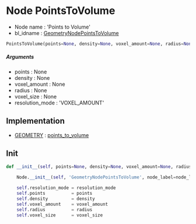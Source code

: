 # Node PointsToVolume

- Node name : 'Points to Volume'
- bl_idname : [GeometryNodePointsToVolume](https://docs.blender.org/api/current/bpy.types.GeometryNodePointsToVolume.html)


``` python
PointsToVolume(points=None, density=None, voxel_amount=None, radius=None, voxel_size=None, resolution_mode='VOXEL_AMOUNT', node_label=None, node_color=None, **kwargs)
```
##### Arguments

- points : None
- density : None
- voxel_amount : None
- radius : None
- voxel_size : None
- resolution_mode : 'VOXEL_AMOUNT'

## Implementation

- [GEOMETRY](/docs/GeoNodes/socket_GEOMETRY.md) : [points_to_volume](/docs/GeoNodes/socket_GEOMETRY.md#points_to_volume)

## Init

``` python
def __init__(self, points=None, density=None, voxel_amount=None, radius=None, voxel_size=None, resolution_mode='VOXEL_AMOUNT', node_label=None, node_color=None, **kwargs):

    Node.__init__(self, 'GeometryNodePointsToVolume', node_label=node_label, node_color=node_color, **kwargs)

    self.resolution_mode = resolution_mode
    self.points          = points
    self.density         = density
    self.voxel_amount    = voxel_amount
    self.radius          = radius
    self.voxel_size      = voxel_size
```
